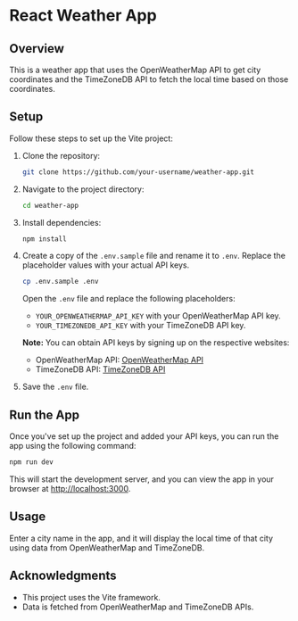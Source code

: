 
# React Weather App

## Overview

This is a weather app that uses the OpenWeatherMap API to get city coordinates and the TimeZoneDB API to fetch the local time based on those coordinates.

## Setup

Follow these steps to set up the Vite project:

1. Clone the repository:

   ```bash
   git clone https://github.com/your-username/weather-app.git
   ```

2. Navigate to the project directory:

   ```bash
   cd weather-app
   ```

3. Install dependencies:

   ```bash
   npm install
   ```

4. Create a copy of the `.env.sample` file and rename it to `.env`. Replace the placeholder values with your actual API keys.

   ```bash
   cp .env.sample .env
   ```

   Open the `.env` file and replace the following placeholders:

   - `YOUR_OPENWEATHERMAP_API_KEY` with your OpenWeatherMap API key.
   - `YOUR_TIMEZONEDB_API_KEY` with your TimeZoneDB API key.

   **Note:** You can obtain API keys by signing up on the respective websites:
   - OpenWeatherMap API: [OpenWeatherMap API](https://openweathermap.org/api)
   - TimeZoneDB API: [TimeZoneDB API](https://timezonedb.com/register)

5. Save the `.env` file.

## Run the App

Once you've set up the project and added your API keys, you can run the app using the following command:

```bash
npm run dev
```

This will start the development server, and you can view the app in your browser at [http://localhost:3000](http://localhost:3000).

## Usage

Enter a city name in the app, and it will display the local time of that city using data from OpenWeatherMap and TimeZoneDB.

## Acknowledgments

- This project uses the Vite framework.
- Data is fetched from OpenWeatherMap and TimeZoneDB APIs.

